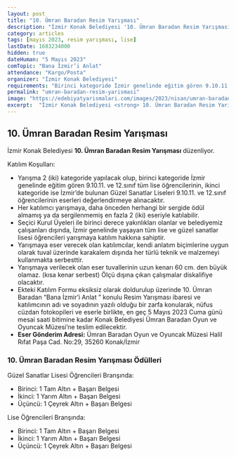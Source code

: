 ```yaml
---
layout: post
title: "10. Ümran Baradan Resim Yarışması"
description: "İzmir Konak Belediyesi '10. Ümran Baradan Resim Yarışması' düzenliyor."
category: articles
tags: [mayıs 2023, resim yarışması, lise]
lastDate: 1683234000
hidden: true
dateHuman: "5 Mayıs 2023"
comTopic: "Bana İzmir’i Anlat"
attendance: "Kargo/Posta"
organizer: "İzmir Konak Belediyesi"
requirements: "Birinci kategoride İzmir genelinde eğitim gören 9.10.11. ve 12.sınıf tüm lise öğrencilerinin, ikinci kategoride ise İzmir’de bulunan Güzel Sanatlar Liseleri 9.10.11. ve 12.sınıf öğrencileri katılabilir."
permalink: "umran-baradan-resim-yarismasi"
image: "https://edebiyatyarismalari.com/images/2023/nisan/umran-baradan-resim-yarismasi.jpg"
excerpt:  "İzmir Konak Belediyesi <strong> 10. Ümran Baradan Resim Yarışması </strong> düzenliyor."
---
```


## 10. Ümran Baradan Resim Yarışması
İzmir Konak Belediyesi **10. Ümran Baradan Resim Yarışması** düzenliyor.  

Katılım Koşulları:
- Yarışma 2 (iki) kategoride yapılacak olup, birinci kategoride İzmir genelinde eğitim gören 9.10.11. ve 12.sınıf tüm lise öğrencilerinin, ikinci kategoride ise İzmir’de bulunan Güzel Sanatlar Liseleri 9.10.11. ve 12.sınıf öğrencilerinin eserleri değerlendirmeye alınacaktır.
- Her katılımcı yarışmaya, daha önceden herhangi bir sergide ödül almamış ya da sergilenmemiş en fazla 2 (iki) eseriyle katılabilir.
- Seçici Kurul Üyeleri ile birinci derece yakınlıkları olanlar ve belediyemiz çalışanları dışında, İzmir genelinde yaşayan tüm lise ve güzel sanatlar lisesi öğrencileri yarışmaya katılım hakkına sahiptir.
- Yarışmaya eser verecek olan katılımcılar, kendi anlatım biçimlerine uygun olarak tuval üzerinde karakalem dışında her türlü teknik ve malzemeyi kullanmakta serbesttir.
- Yarışmaya verilecek olan eser tuvallerinin uzun kenarı 60 cm. den büyük olamaz. (kısa kenar serbest) Ölçü dışına çıkan çalışmalar diskalifiye olacaktır.
- Ekteki Katılım Formu eksiksiz olarak doldurulup üzerinde 10. Ümran Baradan “Bana İzmir’i Anlat ” konulu Resim Yarışması ibaresi ve katılımcının adı ve soyadının yazılı olduğu bir zarfa konularak, nüfus cüzdan fotokopileri ve eserle birlikte, en geç 5 Mayıs 2023 Cuma günü mesai saati bitimine kadar Konak Belediyesi Ümran Baradan Oyun ve Oyuncak Müzesi’ne teslim edilecektir.
- **Eser Gönderim Adresi:** Ümran Baradan Oyun ve Oyuncak Müzesi Halil Rıfat Paşa Cad. No:29, 35260 Konak/İzmir


### 10. Ümran Baradan Resim Yarışması Ödülleri
Güzel Sanatlar Lisesi Öğrencileri Branşında:
- Birinci: 1 Tam Altın + Başarı Belgesi
- İkinci: 1 Yarım Altın + Başarı Belgesi
- Üçüncü: 1 Çeyrek Altın + Başarı Belgesi

Lise Öğrencileri Branşında:
- Birinci: 1 Tam Altın + Başarı Belgesi
- İkinci: 1 Yarım Altın + Başarı Belgesi
- Üçüncü: 1 Çeyrek Altın + Başarı Belgesi
